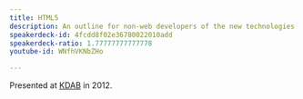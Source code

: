 ```yaml
---
title: HTML5
description: An outline for non-web developers of the new technologies in HTML5.
speakerdeck-id: 4fcdd8f02e36780022010add
speakerdeck-ratio: 1.77777777777778
youtube-id: WNfhVKNbZHo

---
```

Presented at [KDAB](http://www.kdab.com) in 2012.
